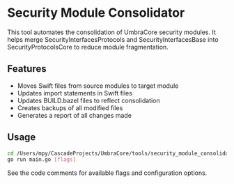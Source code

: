 # Security Module Consolidator

This tool automates the consolidation of UmbraCore security modules. It helps merge SecurityInterfacesProtocols and SecurityInterfacesBase into SecurityProtocolsCore to reduce module fragmentation.

## Features

- Moves Swift files from source modules to target module
- Updates import statements in Swift files
- Updates BUILD.bazel files to reflect consolidation
- Creates backups of all modified files
- Generates a report of all changes made

## Usage

```bash
cd /Users/mpy/CascadeProjects/UmbraCore/tools/security_module_consolidator
go run main.go [flags]
```

See the code comments for available flags and configuration options.
